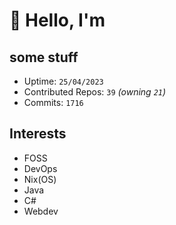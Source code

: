 # 👋 Hello, I'm 

## some stuff

- Uptime: `25/04/2023`
- Contributed Repos: `39` *(owning `21`)*
- Commits: `1716`

## Interests

- FOSS
- DevOps
- Nix(OS)
- Java
- C#
- Webdev
